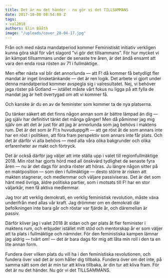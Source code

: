 ```yaml
---
title: Det är nu det händer - nu gör vi det TILLSAMMANS
date: 2017-10-08 08:54:00 Z
tags:
- val2018
authors: Elin Bååth
image: "/uploads/cover_28-04-17.jpg"
---
```


Från och med nästa mandatperiod kommer Feministiskt initiativ verkligen kunna göra skäl för vårt slagord ”vi gör det tillsammans”. För hur mycket vi än kämpat tillsammans under de senaste tre åren, är det ändå ensamt att vara den enda rosa rösten av 71 i fullmäktige.

Men efter nästa val blir det annorlunda — att F! då kommer få betydligt fler mandat är inget önsketänkande — det är ren logik. Det arbete vi gjort under denna mandatperiod kommer avspegla sig i valresultatet. Nej, vi behöver jaga röster på Gotland — istället måste vårt fokus nu ligga på att fylla de mandat jag är helt övertygad om att vi kommer få.

Och kanske är du en av de feminister som kommer ta de nya platserna.

Du tänker säkert att det finns någon annan som är bättre lämpad än dig — jag själv har definitivt tänkt det många gånger! Men då påminner jag mig själv om att det är just för att jag är annorlunda som jag behövs i maktens rum. Det är det som är F!:s huvuduppgift — att ge röst åt de som annars inte har en röst i politiken, att föra fram perspektiv som annars inte får plats. Och det är därför vi alla behövs — med alla våra olika bakgrunder och olika erfarenheter av makt och förtryck.

Det är också därför jag väljer att inte ställa upp i valet till regionfullmäktige 2018. Min röst har gjorts hörd med all önskvärd tydlighet de senaste fyra åren — nu är det dags för andra röster att höras. Ju längre någon sitter på en maktposition — som den i fullmäktige — desto större är risken att makten stagnerar, och medlemmar och väljare passiviseras. Det är det som hänt med övriga, äldre politiska partier, som i motsats till F! har en stor väljarkår, men få aktiva medlemmar.

Jag tror att verklig demokrati, en verklig feministisk revolution, måste växa underifrån med allas vår kraft. Jag drömmer om en demokrati där befolkningen inte bara går och röstar var fjärde år, och däremellan är passiv.

Därför kliver jag i valet 2018 åt sidan och ger plats åt fler feminister i maktens rum, och erbjuder istället mitt stöd och mentorskap år er som väljer att ta plats i fullmäktige och nämnder. För den feministiska kampen lämnar jag aldrig — tvärt om! — det är bara dags för mig att låta min roll i den ta en lite annan form.

Fundera över vilken plats du vill ha i den feministiska revolutionen, och fundera över vad det är som håller dig tillbaka. Fundera över om det inte, på samma sätt som det är min tur att kliva tillbaka, är din tur att kliva fram. För det är nu det händer. Nu gör vi det TILLSAMMANS.